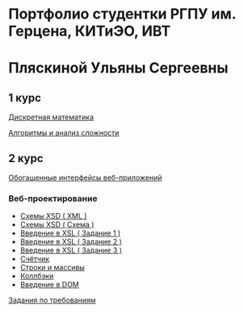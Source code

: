 # Портфолио студентки РГПУ им. Герцена, КИТиЭО, ИВТ
# Пляскиной Ульяны Сергеевны

## 1 курс

<a href="https://github.com/Akwatore/DiskrMat">Дискретная математика</a>

<a href="https://github.com/Akwatore/AlgoritmAnaliz">Алгоритмы и анализ сложности</a>

## 2 курс

<a href="https://github.com/Akwatore/ObogashenieInterfeisiWeb">Обогащенные интерфейсы веб-приложений</a>

### Веб-проектирование

- <a href="https://kodaktor.ru/8132ae4">Схемы XSD ( XML )</a>
- <a href="https://kodaktor.ru/7b914a5">Схемы XSD ( Схема )</a>
- <a href="https://kodaktor.ru/40f1a2c">Введение в XSL ( Задание 1 )</a>
- <a href="https://kodaktor.ru/debd90e">Введение в XSL ( Задание 2 )</a>
- <a href="https://kodaktor.ru/fa5efad">Введение в XSL ( Задание 3 )</a>
- <a href="https://kodaktor.ru/5f1551a">Счётчик</a>
- <a href="https://kodaktor.ru/356b696">Строки и массивы</a>
- <a href="https://kodaktor.ru/65a1322">Коллбэки</a>
- <a href="https://kodaktor.ru/adb60bb">Введение в DOM</a>

<a href="https://github.com/Akwatore/ZadaniyaPoTrebovaniyam">Задания по требованиям</a>
